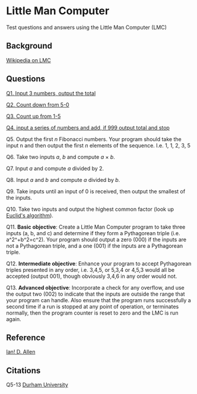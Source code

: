 # Little Man Computer
Test questions and answers using the Little Man Computer (LMC)

## Background
[Wikipedia on LMC](http://en.wikipedia.org/wiki/Little_man_computer)

## Questions
[Q1. Input 3 numbers, output the total](/Q1)

[Q2. Count down from 5-0](/Q2)

[Q3. Count up from 1-5](/Q3)

[Q4. input a series of numbers and add, if 999 output total and stop](/Q4)

Q5. Output the first *n* Fibonacci numbers. Your program should take the input n and then output the first *n* elements of the sequence. I.e. 1, 1, 2, 3, 5

Q6. Take two inputs *a*, *b* and compute *a* × *b*.

Q7. Input *a* and compute *a* divided by 2.

Q8. Input *a* and *b* and compute *a* divided by *b*.

Q9. Take inputs until an input of 0 is received, then output the smallest of the inputs.

Q10. Take two inputs and output the highest common factor (look up [Euclid's algorithm](http://en.wikipedia.org/wiki/Euclidean_algorithm)).

Q11. **Basic objective**: Create a Little Man Computer program to take three inputs (a, b, and c) and determine if they form a Pythagorean triple (i.e. a^2^+b^2=c^2). Your program should output a zero (000) if the inputs are not a Pythagorean triple, and a one (001) if the inputs are a Pythagorean triple.

Q12. **Intermediate objective**: Enhance your program to accept Pythagorean triples presented in any order, i.e. 3,4,5, or 5,3,4 or 4,5,3 would all be accepted (output 001), though obviously 3,4,6 in any order would not.

Q13. **Advanced objective**: Incorporate a check for any overflow, and use the output two (002) to indicate that the inputs are outside the range that your program can handle. Also ensure that the program runs successfully a second time if a run is stopped at any point of operation, or terminates normally, then the program counter is reset to zero and the LMC is run again.

## Reference
[Ian! D. Allen](http://teaching.idallen.com/dat2343/11w/notes/301_LMC.html)

## Citations

Q5-13 [Durham University](http://community.dur.ac.uk/m.j.r.bordewich/LMC.html)
